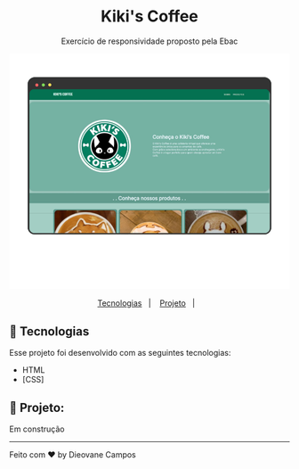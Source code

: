 <h1 align="center">
  Kiki's Coffee
</h1>
<p align="center">Exercício de responsividade proposto pela Ebac</p>

<img src=".github/preview.png"/>
<p align="center">
  <a href="#-tecnologias">Tecnologias</a>&nbsp;&nbsp;&nbsp;|&nbsp;&nbsp;&nbsp;
  <a href="#-projeto">Projeto</a>&nbsp;&nbsp;&nbsp;|&nbsp;&nbsp;&nbsp;
</p>

## 🚀 Tecnologias

Esse projeto foi desenvolvido com as seguintes tecnologias:

- HTML
- [CSS]

## 🚧 Projeto:

Em construção

---

Feito com ♥ by Dieovane Campos
